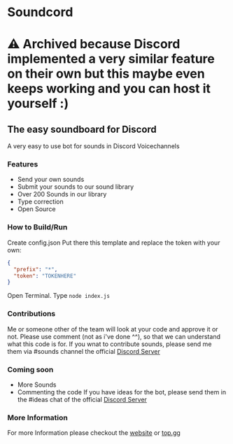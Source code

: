 <!-- @format -->

# Soundcord

# ⚠️ Archived because Discord implemented a very similar feature on their own but this maybe even keeps working and you can host it yourself :)

## The easy soundboard for Discord

A very easy to use bot for sounds in Discord Voicechannels

### Features

- Send your own sounds
- Submit your sounds to our sound library
- Over 200 Sounds in our library
- Type correction
- Open Source

### How to Build/Run

Create config.json Put there this template and replace the token with your own:

```json
{
  "prefix": "*",
  "token": "TOKENHERE"
}
```

Open Terminal. Type `node index.js`

### Contributions

Me or someone other of the team will look at your code and approve it or not. Please use comment (not as i've done ^^), so that we can understand what this code is for. If you wnat to contribute sounds, please send me them via #sounds channel the official [Discord Server](https://discord.gg/bWDJPJDP8m)

### Coming soon

- More Sounds
- Commenting the code If you have ideas for the bot, please send them in the #ideas chat of the official [Discord Server](https://discord.gg/bWDJPJDP8m)

### More Information

For more Information please checkout the [website](https://soundcord.sivery.de) or [top.gg](https://top.gg)
